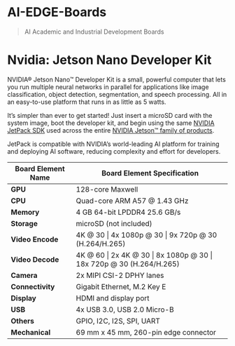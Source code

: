 # AI-EDGE-Boards

> AI Academic and Industrial Development Boards

# Nvidia: Jetson Nano Developer Kit

NVIDIA® Jetson Nano™ Developer Kit is a small, powerful computer that lets you run multiple neural networks in parallel for applications like image classification, object detection, segmentation, and speech processing. All in an easy-to-use platform that runs in as little as 5 watts.

It’s simpler than ever to get started! Just insert a microSD card with the system image, boot the developer kit, and begin using the same [NVIDIA JetPack SDK](https://developer.nvidia.com/embedded/jetpack) used across the entire [NVIDIA Jetson™ family of products](https://developer.nvidia.com/embedded/develop/hardware). 

JetPack is compatible with NVIDIA’s world-leading AI platform for training and deploying AI software, reducing complexity and effort for developers.

| Board Element Name | Board Element Specification                                  |
| ------------------ | ------------------------------------------------------------ |
| **GPU**            | 128-core Maxwell                                             |
| **CPU**            | Quad-core ARM A57 @ 1.43 GHz                                 |
| **Memory**         | 4 GB 64-bit LPDDR4 25.6 GB/s                                 |
| **Storage**        | microSD (not included)                                       |
| **Video Encode**   | 4K @ 30 \| 4x 1080p @ 30 \| 9x 720p @ 30 (H.264/H.265)       |
| **Video Decode**   | 4K @ 60 \| 2x 4K @ 30 \| 8x 1080p @ 30 \| 18x 720p @ 30 (H.264/H.265) |
| **Camera**         | 2x MIPI CSI-2 DPHY lanes                                     |
| **Connectivity**   | Gigabit Ethernet, M.2 Key E                                  |
| **Display**        | HDMI and display port                                        |
| **USB**            | 4x USB 3.0, USB 2.0 Micro-B                                  |
| **Others**         | GPIO, I2C, I2S, SPI, UART                                    |
| **Mechanical**     | 69 mm x 45 mm, 260-pin edge connector                        |

